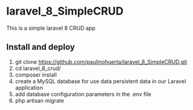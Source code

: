 # laravel_8_SimpleCRUD
This is a simple laravel 8 CRUD app

## Install and deploy
1. git clone https://github.com/paulinohuerta/laravel_8_SimpleCRUD.git
2. cd laravel_8_crud/
3. composer install
4. create a MySQL database for use data persistent data in our Laravel application
5. add database configuration parameters in the .env file
6. php artisan migrate
